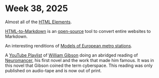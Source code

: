 # Week 38, 2025

Almost all of the [HTML Elements](https://iamwillwang.com/dollar/every-html-element/).

[HTML-to-Markdown](https://html-to-markdown.com) is an [open-source](https://github.com/JohannesKaufmann/html-to-markdown) tool to convert entire websites to Markdown.

An interesting renditions of [Models of European metro stations](http://stations.albertguillaumes.cat).

A [YouTube Playlist](https://www.youtube.com/playlist?list=PLYn090EvNBcinpVcrKNmYAHojxP7pnYC1) of [William Gibson](https://en.wikipedia.org/wiki/William_Gibson) doing an abridged reading of [Neuromancer](https://en.wikipedia.org/wiki/Neuromancer), his first novel and the work that made him famous. It was in this novel that Gibson coined the term cyberspace. This reading was only published on audio-tape and is now out of print.